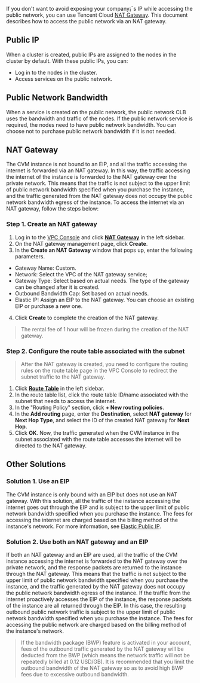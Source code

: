 If you don't want to avoid exposing your company¡¯s IP while accessing the public network, you can use Tencent Cloud [NAT Gateway](https://intl.cloud.tencent.com/document/product/215/4975). This document describes how to access the public network via an NAT gateway.

## Public IP
When a cluster is created, public IPs are assigned to the nodes in the cluster by default. With these public IPs, you can:
- Log in to the nodes in the cluster.
- Access services on the public network.

## Public Network Bandwidth
When a service is created on the public network, the public network CLB uses the bandwidth and traffic of the nodes. If the public network service is required, the nodes need to have public network bandwidth. You can choose not to purchase public network bandwidth if it is not needed.

## NAT Gateway
The CVM instance is not bound to an EIP, and all the traffic accessing the internet is forwarded via an NAT gateway. In this way, the traffic accessing the internet of the instance is forwarded to the NAT gateway over the private network. This means that the traffic is not subject to the upper limit of public network bandwidth specified when you purchase the instance, and the traffic generated from the NAT gateway does not occupy the public network bandwidth egress of the instance. To access the internet via an NAT gateway, follow the steps below:

### Step 1. Create an NAT gateway
1. Log in to the [VPC Console](https://console.cloud.tencent.com/vpc/vpc?rid=1) and click **[NAT Gateway](https://console.cloud.tencent.com/vpc/nat?rid=1)** in the left sidebar.
2. On the NAT gateway management page, click **Create**.
3. In the **Create an NAT Gateway** window that pops up, enter the following parameters.
 - Gateway Name: Custom.
 - Network: Select the VPC of the NAT gateway service;
 - Gateway Type: Select based on actual needs. The type of the gateway can be changed after it is created.
 - Outbound Bandwidth Cap: Set based on actual needs.
 - Elastic IP: Assign an EIP to the NAT gateway. You can choose an existing EIP or purchase a new one.
4. Click **Create** to complete the creation of the NAT gateway.
>The rental fee of 1 hour will be frozen during the creation of the NAT gateway.

### Step 2. Configure the route table associated with the subnet

>After the NAT gateway is created, you need to configure the routing rules on the route table page in the VPC Console to redirect the subnet traffic to the NAT gateway.
>

1. Click **[Route Table](https://console.cloud.tencent.com/vpc/route?rid=1)** in the left sidebar.
2. In the route table list, click the route table ID/name associated with the subnet that needs to access the internet.
3. In the "Routing Policy" section, click **+ New routing policies**.
4. In the **Add routing** page, enter the **Destination**, select **NAT gateway** for **Next Hop Type**, and select the ID of the created NAT gateway for **Next Hop**.
5. Click **OK**.
Now, the traffic generated when the CVM instance in the subnet associated with the route table accesses the internet will be directed to the NAT gateway.

## Other Solutions

### Solution 1. Use an EIP
The CVM instance is only bound with an EIP but does not use an NAT gateway. With this solution, all the traffic of the instance accessing the internet goes out through the EIP and is subject to the upper limit of public network bandwidth specified when you purchase the instance. The fees for accessing the internet are charged based on the billing method of the instance's network.
For more information, see [Elastic Public IP](https://intl.cloud.tencent.com/document/product/213/16586).

### Solution 2. Use both an NAT gateway and an EIP
If both an NAT gateway and an EIP are used, all the traffic of the CVM instance accessing the internet is forwarded to the NAT gateway over the private network, and the response packets are returned to the instance through the NAT gateway. This means that the traffic is not subject to the upper limit of public network bandwidth specified when you purchase the instance, and the traffic generated by the NAT gateway does not occupy the public network bandwidth egress of the instance. If the traffic from the internet proactively accesses the EIP of the instance, the response packets of the instance are all returned through the EIP. In this case, the resulting outbound public network traffic is subject to the upper limit of public network bandwidth specified when you purchase the instance. The fees for accessing the public network are charged based on the billing method of the instance's network.

>If the bandwidth package (BWP) feature is activated in your account, fees of the outbound traffic generated by the NAT gateway will be deducted from the BWP (which means the network traffic will not be repeatedly billed at 0.12 USD/GB). It is recommended that you limit the outbound bandwidth of the NAT gateway so as to avoid high BWP fees due to excessive outbound bandwidth.
